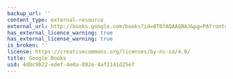 ```yaml
---
backup_url: ''
content_type: external-resource
external_url: http://books.google.com/books?id=8T8fAQAAQBAJ&pg=PAfrontcover
has_external_licence_warning: true
has_external_license_warning: true
is_broken: ''
license: https://creativecommons.org/licenses/by-nc-sa/4.0/
title: Google Books
uid: 4dbc9b22-edef-4e0a-892e-4af2141d25e7
---
```

